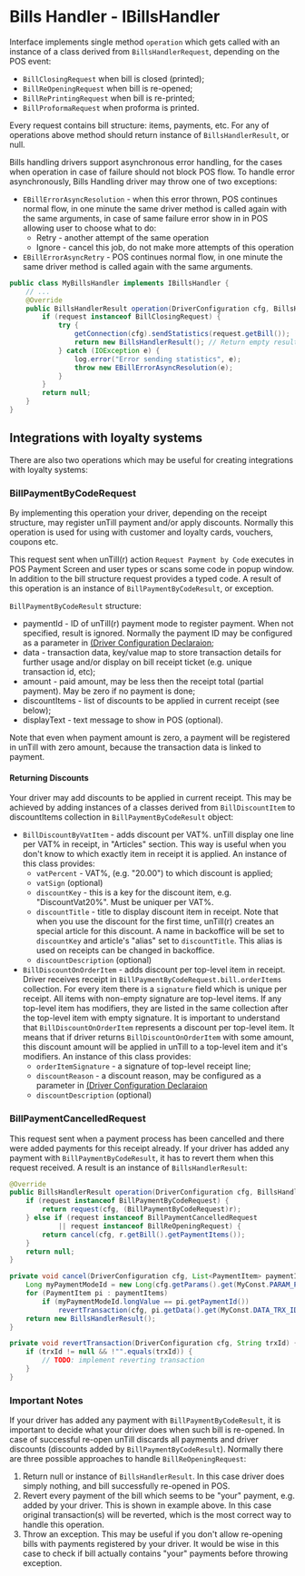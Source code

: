 # Bills Handler - IBillsHandler

Interface implements single method `operation` which gets called with an instance of a class derived from `BillsHandlerRequest`, depending on the POS event: 

- `BillClosingRequest` when bill is closed (printed);
- `BillReOpeningRequest` when bill is re-opened;
- `BillRePrintingRequest` when bill is re-printed;
- `BillProformaRequest` when proforma is printed.

Every request contains bill structure: items, payments, etc. For any of operations above method should return instance of `BillsHandlerResult`, or null.

Bills handling drivers support asynchronous error handling, for the cases 
when operation in case of failure should not block POS flow. To handle error asynchronously, Bills Handling driver may throw one of two exceptions:
- `EBillErrorAsyncResolution` - when this error thrown, POS continues normal flow, in one minute the same driver method is called again with the same arguments, in case of same failure error show in in POS allowing user to choose what to do:
  - Retry - another attempt of the same operation
  - Ignore - cancel this job, do not make more attempts of this operation
- `EBillErrorAsyncRetry` - POS continues normal flow, in one minute the same driver method is called again with the same arguments.

```java
public class MyBillsHandler implements IBillsHandler {    
    // ...
    @Override
    public BillsHandlerResult operation(DriverConfiguration cfg, BillsHandlerRequest request) {
        if (request instanceof BillClosingRequest) {
            try {
                getConnection(cfg).sendStatistics(request.getBill());
                return new BillsHandlerResult(); // Return empty result
            } catch (IOException e) {
                log.error("Error sending statistics", e);
                throw new EBillErrorAsyncResolution(e); 
            }
        }
        return null;
    }
}
```

## Integrations with loyalty systems

There are also two operations which may be useful for creating integrations with loyalty systems:

### BillPaymentByCodeRequest
By implementing this operation your driver, depending on the receipt structure, may register unTill payment and/or apply discounts. Normally this operation is used for using with customer and loyalty cards, vouchers, coupons etc. 

This request sent when unTill(r) action `Request Payment by Code` executes in POS Payment Screen and user types or scans some code in popup window. In addition to the bill structure request provides a typed code. A result of this operation is an instance of `BillPaymentByCodeResult`, or exception. 

`BillPaymentByCodeResult` structure:

- paymentId - ID of unTill(r) payment mode to register payment. When not specified, result is ignored. Normally the payment ID may be configured as a parameter in [(Driver Configuration Declaraion](../README.md#driver-configuration-declaraion);
- data - transaction data, key/value map to store transaction details for further usage and/or display on bill receipt ticket (e.g. unique transaction id, etc);
- amount - paid amount, may be less then the receipt total (partial payment). May be zero if no payment is done;
- discountItems - list of discounts to be applied in current receipt (see below);
- displayText - text message to show in POS (optional).

Note that even when payment amount is zero, a payment will be registered in unTill with zero amount, because the transaction data is linked to payment. 

#### Returning Discounts
Your driver may add discounts to be applied in current receipt. This may be achieved by adding instances of a classes derived from `BillDiscountItem` to discountItems collection in `BillPaymentByCodeResult` object:
- `BillDiscountByVatItem` - adds discount per VAT%. unTill display one line per VAT% in receipt, in "Articles" section. This way is useful when you don't know to which exactly item in receipt it is applied. An instance of this class provides:
  - `vatPercent` - VAT%, (e.g. "20.00") to which discount is applied;
  - `vatSign` (optional)
  - `discountKey` - this is a key for the discount item, e.g. "DiscountVat20%". Must be uniquer per VAT%.
  - `discountTitle` - title to display discount item in receipt. Note that when you use the discount for the first time, unTill(r) creates an special article for this discount. A name in backoffice will be set to `discountKey` and article's "alias" set to `discountTitle`. This alias is used on receipts can be changed in backoffice.
  - `discountDescription` (optional)
- `BillDiscountOnOrderItem` - adds discount per top-level item in receipt. Driver receives receipt in `BillPaymentByCodeRequest.bill.orderItems` collection. For every item there is a `signature` field which is unique per receipt. All items with non-empty signature are top-level items. If any top-level item has modifiers, they are listed in the same collection after the top-level item with empty signature. It is important to understand that `BillDiscountOnOrderItem` represents a discount per top-level item. It means that if driver returns `BillDiscountOnOrderItem` with some amount, this discount amount will be applied in unTill to a top-level item and it's modifiers. An instance of this class provides:
  - `orderItemSignature` - a signature of top-level receipt line;
  - `discountReason` - a discount reason, may be configured as a parameter in [(Driver Configuration Declaraion](../README.md#driver-configuration-declaraion)
  - `discountDescription` (optional)

### BillPaymentCancelledRequest
This request sent when a payment process has been cancelled and there were added payments for this receipt already. If your driver has added any payment with `BillPaymentByCodeResult`, it has to revert them when this request received. A result is an instance of `BillsHandlerResult`:
```java
@Override
public BillsHandlerResult operation(DriverConfiguration cfg, BillsHandlerRequest r) {
    if (request instanceof BillPaymentByCodeRequest) {
        return request(cfg, (BillPaymentByCodeRequest)r);
    } else if (request instanceof BillPaymentCancelledRequest 
            || request instanceof BillReOpeningRequest) {
        return cancel(cfg, r.getBill().getPaymentItems());
    }
    return null;
}

private void cancel(DriverConfiguration cfg, List<PaymentItem> paymentItems) {
    Long myPaymentModeId = new Long(cfg.getParams().get(MyConst.PARAM_PAYMENT_MODE_ID));
    for (PaymentItem pi : paymentItems)
        if (myPaymentModeId.longValue == pi.getPaymentId()) 
            revertTransaction(cfg, pi.getData().get(MyConst.DATA_TRX_ID));
    return new BillsHandlerResult();
}

private void revertTransaction(DriverConfiguration cfg, String trxId) {
    if (trxId != null && !"".equals(trxId)) {
        // TODO: implement reverting transaction
    }
}
```

### Important Notes
If your driver has added any payment with `BillPaymentByCodeResult`, it is important to decide what your driver does when such bill is re-opened. In case of successful re-open unTill discards all payments and driver discounts (discounts added by `BillPaymentByCodeResult`). Normally there are three possible approaches to handle `BillReOpeningRequest`:
1. Return null or instance of `BillsHandlerResult`. In this case driver does simply nothing, and bill successfully re-opened in POS.
1. Revert every payment of the bill which seems to be "your" payment, e.g. added by your driver. This is shown in example above. In this case original transaction(s) will be reverted, which is the most correct way to handle this operation. 
1. Throw an exception. This may be useful if you don't allow re-opening bills with payments registered by your driver. It would be wise in this case to check if bill actually contains "your" payments before throwing exception. 